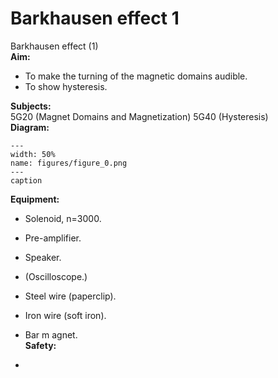 # Barkhausen effect  1 
 Barkhausen effect (1)   
<b> Aim: </b>  
 
 *  To make the turning of the magnetic domains audible. 
 *  To show hysteresis.
   
<b> Subjects: </b>  
 5G20 (Magnet Domains and Magnetization) 5G40 (Hysteresis)   
<b> Diagram: </b>  
   
```{figure} figures/figure_0.png  
---  
width: 50%  
name: figures/figure_0.png  
---  
caption  
``` 
      
<b> Equipment: </b>  
 
 *  Solenoid, n=3000. 
 *  Pre-amplifier. 
 *  Speaker. 
 *  (Oscilloscope.) 
 *  Steel wire (paperclip). 
 *  Iron wire (soft iron). 
 *  Bar m
agnet.   
<b> Safety: </b>  
 
 * 
  
